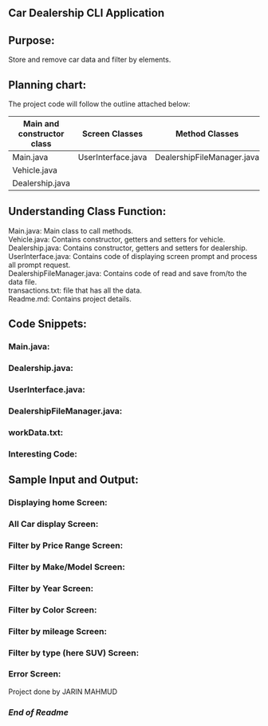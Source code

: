 ## Car Dealership CLI Application
## Purpose:
Store and remove car data and filter by elements.

## Planning chart:
The project code will follow the outline attached below:

| Main and constructor class | Screen Classes     | Method Classes             | Other Files  |
|----------------------------|--------------------|----------------------------|--------------|
| Main.java                  | UserInterface.java | DealershipFileManager.java | workData.txt |
| Vehicle.java               |                    |                            | Readme.md    |
| Dealership.java            |                    |                            |              |

## Understanding Class Function:
Main.java: Main class to call methods. <br/>
Vehicle.java: Contains constructor, getters and setters for vehicle. <br/>
Dealership.java: Contains constructor, getters and setters for dealership. <br/>
UserInterface.java: Contains code of displaying screen prompt and process all prompt request. <br/>
DealershipFileManager.java: Contains code of read and save from/to the data file. <br/>
transactions.txt: file that has all the data. <br/>
Readme.md: Contains project details.

## Code Snippets:

### Main.java:


### Dealership.java:


### UserInterface.java:



### DealershipFileManager.java:



### workData.txt:

### Interesting Code:


## Sample Input and Output:
### Displaying home Screen:


### All Car display Screen:


### Filter by Price Range Screen:


### Filter by Make/Model Screen:


### Filter by Year Screen:


### Filter by Color Screen:


### Filter by mileage Screen:

### Filter by type (here SUV) Screen:

### Error Screen:





Project done by JARIN MAHMUD

### ***End of Readme***



